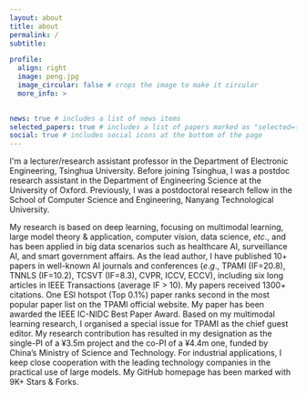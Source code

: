 ```yaml
---
layout: about
title: about
permalink: /
subtitle: 

profile:
  align: right
  image: peng.jpg
  image_circular: false # crops the image to make it circular
  more_info: >
    

news: true # includes a list of news items
selected_papers: true # includes a list of papers marked as "selected={true}"
social: true # includes social icons at the bottom of the page
---
```



I'm a lecturer/research assistant professor in the Department of Electronic Engineering, Tsinghua University. Before joining Tsinghua, I was a postdoc research assistant in the Department of Engineering Science at the University of Oxford. Previously, I was a postdoctoral research fellow in the School of Computer Science and Engineering, Nanyang Technological University.

My research is based on deep learning, focusing on multimodal learning, large model theory & application, computer vision, data science, *etc*., and has been applied in big data scenarios such as healthcare AI, surveillance AI, and smart government affairs. As the lead author, I have published 10+ papers in well-known AI journals and conferences (*e*.*g*., TPAMI (IF=20.8), TNNLS (IF=10.2), TCSVT (IF=8.3), CVPR, ICCV, ECCV), including six long articles in IEEE Transactions (average IF > 10). My papers received 1300+ citations. One ESI hotspot (Top 0.1%) paper ranks second in the most popular paper list on the TPAMI official website. My paper has been awarded the IEEE IC-NIDC Best Paper Award. Based on my multimodal learning research, I organised a special issue for TPAMI as the chief guest editor. My research contribution has resulted in my designation as the single-PI of a ¥3.5m project and the co-PI of a ¥4.4m one, funded by China’s Ministry of Science and Technology. For industrial applications, I keep close cooperation with the leading technology companies in the practical use of large models. My GitHub homepage has been marked with 9K+ Stars & Forks.